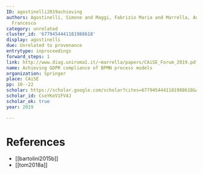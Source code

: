 ```yaml
---
ID: agostinelli2019achieving
authors: Agostinelli, Simone and Maggi, Fabrizio Maria and Marrella, Andrea and Sapio,
  Francesco
category: unrelated
cluster_id: '6779454441181988618'
display: agostinelli
due: Unrelated to provenance
entrytype: inproceedings
forward_steps: 1
link: http://www.diag.uniroma1.it/~marrella/papers/CAiSE_Forum_2019.pdf
name: Achieving GDPR compliance of BPMN process models
organization: Springer
place: CAiSE
pp: 10--22
scholar: https://scholar.google.com/scholar?cites=6779454441181988618&as_sdt=2005&sciodt=0,5&hl=en
scholar_id: CseYKeV1FV4J
scholar_ok: true
year: 2019

---
```


# References

- [[bartolini2015b]]
- [[tom2018a]]
